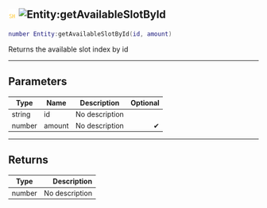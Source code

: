 ## ![shared](../../.gitbook/assets/shared.png) ![Entity](./readme/entity "mention"):getAvailableSlotById

```lua
number Entity:getAvailableSlotById(id, amount)
```

Returns the available slot index by id

------
## Parameters

| Type   | Name | Description | Optional |
| ------ | ---- | ----------- | -------: |
| string | id | No description |  |
| number | amount | No description | ✔ |


------
## Returns

| Type   | Description |
| ------ | ----------: |
| number | No description |

